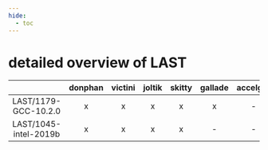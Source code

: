 ```yaml
---
hide:
  - toc
---
```


detailed overview of LAST
=========================

| |donphan|victini|joltik|skitty|gallade|accelgor|swalot|doduo|
| :---: | :---: | :---: | :---: | :---: | :---: | :---: | :---: | :---: |
|LAST/1179-GCC-10.2.0|x|x|x|x|x|-|x|x|
|LAST/1045-intel-2019b|x|x|x|x|-|-|-|x|
